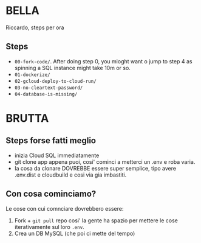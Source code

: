 
# BELLA

Riccardo, steps per ora

## Steps

* `00-fork-code/`. After doing step 0, you mioght want o jump to step 4 as spinning a SQL instance might take 10m or so.
* `01-dockerize/`
* `02-gcloud-deploy-to-cloud-run/`
* `03-no-cleartext-password/`
* `04-database-is-missing/`

# BRUTTA

## Steps forse fatti meglio

* inizia Cloud SQL immediatamente
* git clone app appena puoi, cosi' cominci a metterci un .env e roba varia.
* la cosa da clonare DOVREBBE essere super semplice, tipo avere .env.dist e cloudbuild e cosi via gia imbastiti.

## Con cosa cominciamo?

Le cose con cui comnciare dovrebbero essere:

1. Fork + `git pull` repo cosi' la gente ha spazio per mettere le cose iterativamente sul loro `.env`.
2. Crea un DB MySQL (che poi ci mette del tempo)
